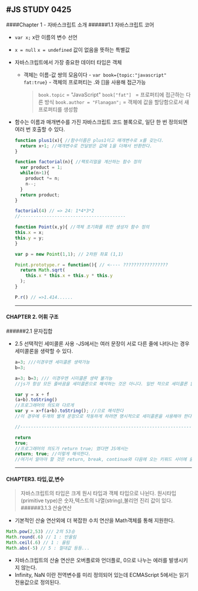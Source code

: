 #JS STUDY 0425
----
####Chapter 1 - 자바스크립트 소개
######1.1 자바스크립트 코어
* `var x;` x란 이름의 변수 선언
* `x = null` `x = undefined` 값이 없음을 뜻하는 특별값
* 자바스크립트에서 가장 중요한 데이터 타입은 객체
  * 객체는 이름-값 쌍의 모음이다
  \- `var book={topic:"javascript"  fat:true}`
  \- 객체의 프로퍼티는 .와 []을 사용해 접근가능
      > `book.topic` = "JavaScript"
        `book["fat"] ` = 프로퍼티에 접근하는 다른 방식
        `book.author = "Flanagan";` = 객체에 값을 할당함으로서 새 프로퍼티를 생성함

* 함수는 이름과 매개변수를 가진 자바스크립트 코드 블록으로, 일단 한 번 정의되면 여러 번 호출할 수 있다.
  ```js
  function plus1(x){ //함수이름은 plus1이고 매개변수로 x를 갖는다.
    return x+1; //매개변수로 전달받은 값에 1을 더해서 반환한다.
  }

  function factorial(n){ //팩토리얼을 계산하는 함수 정의
    var product = 1;
    while(n>1){
      product *= n;
      n--;
    }
    return product;
  }

  factorial(4) // => 24: 1*4*3*2
  //----------------------------------------

  function Point(x,y){ //객체 초기화를 위한 생성자 함수 정의
  this.x = x;
  this.y = y;
  }

  var p = new Point(1,1); // 2차원 좌표 (1,1)

  Point.prototype.r = function(){ // <---- ?????????????????
    return Math.sqrt(
      this.x * this.x + this.y * this.y
    );
  }

  P.r() // =>1.414......
  ```

  ------------
#### CHAPTER 2. 어휘 구조
######2.1 문자집합
* 2.5 선택적인 세미콜론 사용
  \-JS에서는  여러 문장이 서로 다른 줄에 나타나는 경우 세미콜론을 생략할 수 있다.
    ```js
    a=3; ///이경우엔 세미콜론 생략가능  
    b=3;

    a=3; b=3; /// 이경우엔 시미콜론 생략 불가능
    //js가 항상 모든 줄바꿈을 세미콜론으로 해석하는 것은 아니다. 일반 적으로 세미콜론 없이 코드를 해석할 수 없는 경우에만 줄바꿈을 세미콜론으로 해석한다.
    ```

    ```js
    var y = x + f
    (a+b).toString()
    //프로그래머의 의도와 다르게
    var y = x+f(a+b).toString(); //으로 해석한다
    //이 경우에 두개의 별개 문장으로 작동하게 하려면 명시적으로 세미콜론을 사용해야 한다.

    //--------------------------------------------------------------------

    return
    true;
    //프로그래머의 의도가 return true; 였다면 JS에서는
    return; true; //이렇게 해석한다.
    //여기서 알아야 할 것은 return, break, continue와 다음에 오는 키워드 사이에 줄바꿈을 하면 안된다
    ```

    ------------------------
#### CHAPTER3. 타입,값,변수
>자바스크립트의 타입은 크게 원시 타입과 객체 타입으로 나뉜다.
원시타입(primitive type)은 숫자,텍스트의 나열(string),불리언 진리 값이 있다.
######3.1.3 산술연산
  * 기본적인 산술 연산외에 더 복잡한 수치 연산을 Math객체를 통해 지원한다.
  ```js
  Math.pow(2,53) /// 2의 53승
  Math.round(.6) // 1 : 반올림
  Math.ceil(.6) // 1 : 올림
  Math.abs(-5) // 5 : 절대값 등등...
  ```
  * 자바스크립트의 산술 연산은 오버플로와 언더플로, 0으로 나누는 에러를 발생시키지 않는다.
  * Infinity, NaN 이란 전역변수를 미리 정의되어 있는데 ECMAScript 5에서는 읽기 전용값으로 정의된다.

